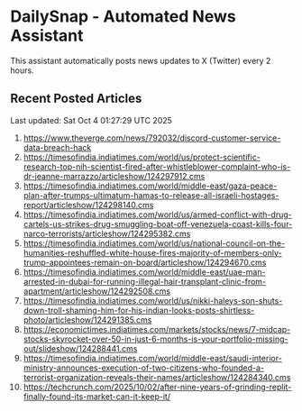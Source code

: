 # DailySnap - Automated News Assistant

This assistant automatically posts news updates to X (Twitter) every 2 hours.

## Recent Posted Articles

Last updated: Sat Oct  4 01:27:29 UTC 2025

1. https://www.theverge.com/news/792032/discord-customer-service-data-breach-hack
2. https://timesofindia.indiatimes.com/world/us/protect-scientific-research-top-nih-scientist-fired-after-whistleblower-complaint-who-is-dr-jeanne-marrazzo/articleshow/124297912.cms
3. https://timesofindia.indiatimes.com/world/middle-east/gaza-peace-plan-after-trumps-ultimatum-hamas-to-release-all-israeli-hostages-report/articleshow/124298140.cms
4. https://timesofindia.indiatimes.com/world/us/armed-conflict-with-drug-cartels-us-strikes-drug-smuggling-boat-off-venezuela-coast-kills-four-narco-terrorists/articleshow/124295382.cms
5. https://timesofindia.indiatimes.com/world/us/national-council-on-the-humanities-reshuffled-white-house-fires-majority-of-members-only-trump-appointees-remain-on-board/articleshow/124294670.cms
6. https://timesofindia.indiatimes.com/world/middle-east/uae-man-arrested-in-dubai-for-running-illegal-hair-transplant-clinic-from-apartment/articleshow/124292508.cms
7. https://timesofindia.indiatimes.com/world/us/nikki-haleys-son-shuts-down-troll-shaming-him-for-his-indian-looks-posts-shirtless-photo/articleshow/124291385.cms
8. https://economictimes.indiatimes.com/markets/stocks/news/7-midcap-stocks-skyrocket-over-50-in-just-6-months-is-your-portfolio-missing-out/slideshow/124288441.cms
9. https://timesofindia.indiatimes.com/world/middle-east/saudi-interior-ministry-announces-execution-of-two-citizens-who-founded-a-terrorist-organization-reveals-their-names/articleshow/124284340.cms
10. https://techcrunch.com/2025/10/02/after-nine-years-of-grinding-replit-finally-found-its-market-can-it-keep-it/
